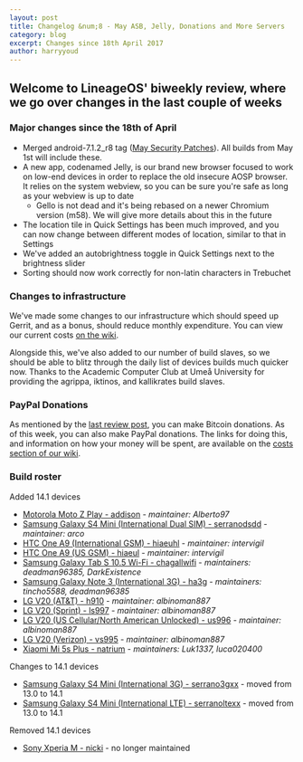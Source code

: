 ```yaml
---
layout: post
title: Changelog &num;8 - May ASB, Jelly, Donations and More Servers
category: blog
excerpt: Changes since 18th April 2017
author: harryyoud
---
```


## Welcome to LineageOS' biweekly review, where we go over changes in the last couple of weeks

### Major changes since the 18th of April

* Merged android-7.1.2_r8 tag ([May Security Patches](https://source.android.com/security/bulletin/2017-05-01)). All builds from May 1st will include these.
* A new app, codenamed Jelly, is our brand new browser focused to work on low-end devices in order to replace the old insecure AOSP browser. It relies on the system webview, so you can be sure you're safe as long as your webview is up to date
  * Gello is not dead and it's being rebased on a newer Chromium version (m58). We will give more details about this in the future
* The location tile in Quick Settings has been much improved, and you can now change between different modes of location, similar to that in Settings
* We've added an autobrightness toggle in Quick Settings next to the brightness slider
* Sorting should now work correctly for non-latin characters in Trebuchet

### Changes to infrastructure

We've made some changes to our infrastructure which should speed up Gerrit, and as a bonus, should reduce monthly expenditure. You can view our current costs [on the wiki](https://wiki.lineageos.org/costs/).

Alongside this, we've also added to our number of build slaves, so we should be able to blitz through the daily list of devices builds much quicker now. Thanks to the Academic Computer Club at Umeå University for providing the agrippa, iktinos, and kallikrates build slaves.

### PayPal Donations

As mentioned by the [last review post](https://lineageos.org/Last-2-Weeks-in-LineageOS-7/), you can make Bitcoin donations. As of this week, you can also make PayPal donations. The links for doing this, and information on how your money will be spent, are available on the [costs section of our wiki](https://wiki.lineageos.org/costs/).

### Build roster

Added 14.1 devices

* [Motorola Moto Z Play - addison](https://wiki.lineageos.org/devices/addison) - _maintainer: Alberto97_
* [Samsung Galaxy S4 Mini (International Dual SIM) - serranodsdd](https://wiki.lineageos.org/devices/serranodsdd) - _maintainer: arco_
* [HTC One A9 (International GSM) - hiaeuhl](https://wiki.lineageos.org/devices/hiaeuhl) - _maintainer: intervigil_
* [HTC One A9 (US GSM) - hiaeul](https://wiki.lineageos.org/devices/hiaeul) - _maintainer: intervigil_
* [Samsung Galaxy Tab S 10.5 Wi-Fi - chagallwifi](https://wiki.lineageos.org/devices/chagallwifi) - _maintainers: deadman96385, DarkExistence_
* [Samsung Galaxy Note 3 (International 3G) - ha3g](https://wiki.lineageos.org/devices/ha3g) - _maintainers: tincho5588, deadman96385_
* [LG V20 (AT&T) - h910](https://wiki.lineageos.org/devices/h910) - _maintainer: albinoman887_
* [LG V20 (Sprint) - ls997](https://wiki.lineageos.org/devices/ls997) - _maintainer: albinoman887_
* [LG V20 (US Cellular/North American Unlocked) - us996](https://wiki.lineageos.org/devices/us996) - _maintainer: albinoman887_
* [LG V20 (Verizon) - vs995](https://wiki.lineageos.org/devices/vs995) - _maintainer: albinoman887_
* [Xiaomi Mi 5s Plus - natrium](https://wiki.lineageos.org/devices/natrium) - _maintainers: Luk1337, luca020400_

Changes to 14.1 devices

* [Samsung Galaxy S4 Mini (International 3G) - serrano3gxx](https://wiki.lineageos.org/devices/serrano3gxx) - moved from 13.0 to 14.1
* [Samsung Galaxy S4 Mini (International LTE) - serranoltexx](https://wiki.lineageos.org/devices/serranoltexx) - moved from 13.0 to 14.1

Removed 14.1 devices

* [Sony Xperia M - nicki](https://wiki.lineageos.org/devices/nicki) - no longer maintained
